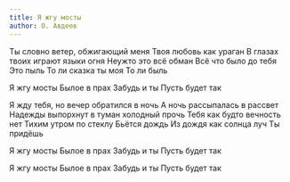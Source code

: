 ```yaml
---
title: Я жгу мосты
author: О. Авдеев
---
```


Ты словно ветер, обжигающий меня
Твоя любовь как ураган
В глазах твоих играют языки огня
Неужто это всё обман
Всё что было до тебя
Это пыль
То ли сказка ты моя
То ли быль

Я жгу мосты
Былое в прах
Забудь и ты
Пусть будет так

Я жду тебя, но вечер обратился в ночь
А ночь рассыпалась в рассвет
Надежды выпорхнут в туман холодный прочь
Тебя как будто вечность нет
Тихим утром по стеклу
Бьётся дождь
Из дождя как солнца луч
Ты придёшь

Я жгу мосты
Былое в прах
Забудь и ты
Пусть будет так

Я жгу мосты
Былое в прах
Забудь и ты
Пусть будет так
